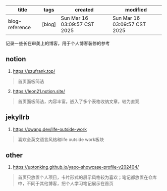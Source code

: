 | title          | tags   | created | modified |
|----------------|--------|---------|----------|
| blog-reference | [blog] |  Sun Mar 16 03:09:57 CST 2025 | Sun Mar 16 03:09:57 CST 2025  |


记录一些长在审美上的博客，用于个人博客装修的参考

## notion 
1. https://szufrank.top/
> 首页面板简洁

2. https://leon21.notion.site/
> 首页面板简洁，内容丰富，嵌入了多个表格收纳文章，较为直观

## jekyllrb
1. https://xwang.dev/life-outside-work
> 喜欢全英文语言风格和life outside work板块

## other
1. https://uptonking.github.io/yaoo-showcase-profile-v202404/
> 首页只放置个人项目，卡片形式的展示风格较为喜欢；笔记都放置在仓库中，不同于其他博客，把个人学习笔记展示在首页